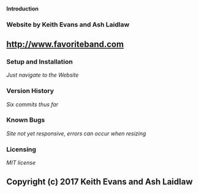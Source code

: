 #### Introduction

### Website by Keith Evans and Ash Laidlaw

## http://www.favoriteband.com

### Setup and Installation

_Just navigate to the Website_

### Version History

_Six commits thus far_

### Known Bugs

_Site not yet responsive, errors can occur when resizing_

### Licensing

_MIT license_

## Copyright (c) 2017 Keith Evans and Ash Laidlaw
